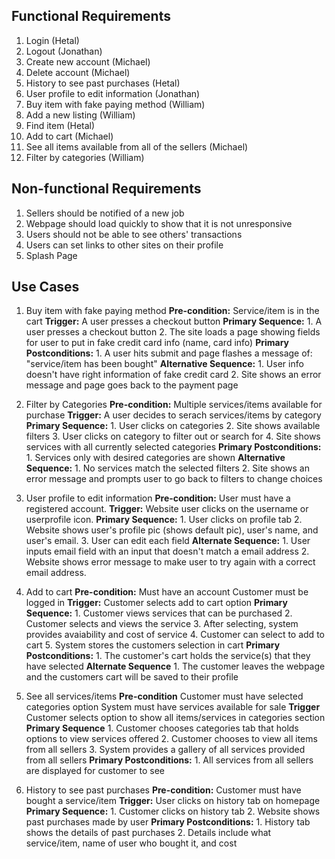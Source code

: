 ## Functional Requirements
1. Login (Hetal)
2. Logout (Jonathan)
3. Create new account (Michael)
4. Delete account (Michael)
5. History to see past purchases (Hetal)
6. User profile to edit information (Jonathan)
7. Buy item with fake paying method (William)
8. Add a new listing (William)
9. Find item (Hetal)
10. Add to cart (Michael)
11. See all items available from all of the sellers (Michael)
12. Filter by categories (William)

## Non-functional Requirements
1. Sellers should be notified of a new job
2. Webpage should load quickly to show that it is not unresponsive
3. Users should not be able to see others' transactions
4. Users can set links to other sites on their profile
5. Splash Page

## Use Cases
1. Buy item with fake paying method
        **Pre-condition:**
            Service/item is in the cart
        **Trigger:**
            A user presses a checkout button
        **Primary Sequence:**
                1. A user presses a checkout button
                2. The site loads a page showing fields for user to put in fake credit card info (name, card info)
        **Primary Postconditions:**
                1. A user hits submit and page flashes a message of: "service/item has been bought"
        **Alternative Sequence:**
                1. User info doesn't have right information of fake credit card
                2. Site shows an error message and page goes back to the payment page

2. Filter by Categories
        **Pre-condition:**
            Multiple services/items available for purchase
        **Trigger:**
            A user decides to serach services/items by category
        **Primary Sequence:**
                1. User clicks on categories
                2. Site shows available filters
                3. User clicks on category to filter out or search for
                4. Site shows services with all currently selected categories
        **Primary Postconditions:**
                1. Services only with desired categories are shown
        **Alternative Sequence:**
	                1. No services match the selected filters
                2. Site shows an error message and prompts user to go back to filters to change choices

3. User profile to edit information
        **Pre-condition:**
            User must have a registered account.
        **Trigger:**
            Website user clicks on the username or userprofile icon.
        **Primary Sequence:**
                1. User clicks on profile tab
                2. Website shows user's profile pic (shows default pic), user's name, and user's email.
                3. User can edit each field
        **Alternate Sequence:**
                1. User inputs email field with an input that doesn't match a email address
                2. Website shows error message to make user to try again with a correct email address.

4. Add to cart
        **Pre-condition:**
            Must have an account
            Customer must be logged in
        **Trigger:**
            Customer selects add to cart option
        **Primary Sequence:**
                1. Customer views services that can be purchased
                2. Customer selects and views the service
                3. After selecting, system provides avaiability and cost of service
                4. Customer can select to add to cart
                5. System stores the customers selection in cart
        **Primary Postconditions:**
                1. The customer's cart holds the service(s) that they have selected
        **Alternate Sequence**
                1. The customer leaves the webpage and the customers cart will be saved to their profile

5. See all services/items
        **Pre-condition**
            Customer must have selected categories option
            System must have services available for sale
        **Trigger**
            Customer selects option to show all items/services in categories section
        **Primary Sequence**
                1. Customer chooses categories tab that holds options to view services offered
                2. Customer chooses to view all items from all sellers
                3. System provides a gallery of all services provided from all sellers
        **Primary Postconditions:**
                1. All services from all sellers are displayed for customer to see

6. History to see past purchases
        **Pre-condition:**
            Customer must have bought a service/item
	**Trigger:**
            User clicks on history tab on homepage
        **Primary Sequence:**
                1. Customer clicks on history tab
                2. Website shows past purchases made by user
        **Primary Postconditions:**
                1. History tab shows the details of past purchases
                2. Details include what service/item, name of user who bought it, and cost

